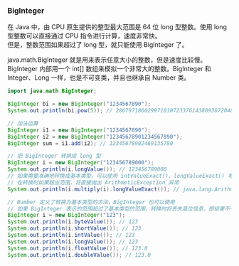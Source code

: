 
### BigInteger
在 Java 中，由 CPU 原生提供的整型最大范围是 64 位 long 型整数。使用 long 型整数可以直接通过 CPU 指令进行计算，速度非常快。  
但是，整数范围如果超过了 long 型，就只能使用 BigInteger 了。  

java.math.BigInteger 就是用来表示任意大小的整数，但是速度比较慢。  
BigInteger 内部用一个 int[] 数组来模拟一个非常大的整数。BigInteger 和 Integer、Long 一样，也是不可变类，并且也继承自 Number 类。  
```java
import java.math.BigInteger;

BigInteger bi = new BigInteger("1234567890");
System.out.println(bi.pow(5)); // 2867971860299718107233761438093672048294900000

// 加法运算
BigInteger i1 = new BigInteger("1234567890");
BigInteger i2 = new BigInteger("12345678901234567890");
BigInteger sum = i1.add(i2); // 12345678902469135780

// 把 BigInteger 转换成 long 型
BigInteger i = new BigInteger("123456789000");
System.out.println(i.longValue()); // 123456789000
// 如果需要准确地转换成基本类型，可以使用 intValueExact()、longValueExact() 等方法
// 在转换时如果超出范围，将直接抛出 ArithmeticException 异常
System.out.println(i.multiply(i).longValueExact()); // java.lang.ArithmeticException: BigInteger out of long range 超出范围异常

// Number 定义了转换为基本类型的方法，BigInteger 也可以使用
// 如果 BigInteger 表示的范围超过了基本类型的范围，转换时将丢失高位信息，即结果不一定是准确的
BigInteger i = new BigInteger("123");
System.out.println(i.byteValue()); // 123
System.out.println(i.shortValue()); // 123
System.out.println(i.intValue()); // 123
System.out.println(i.longValue()); // 123
System.out.println(i.floatValue()); // 123.0
System.out.println(i.doubleValue()); // 123.0
```
